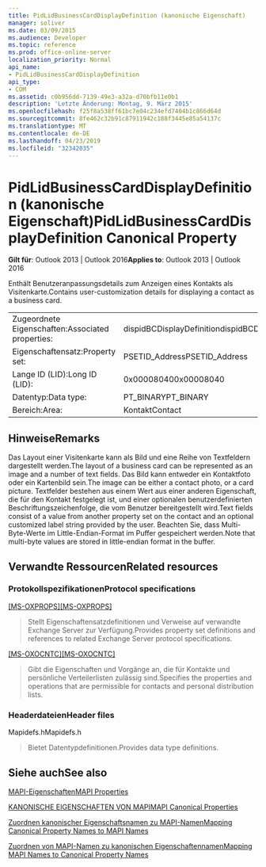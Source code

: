 ```yaml
---
title: PidLidBusinessCardDisplayDefinition (kanonische Eigenschaft)
manager: soliver
ms.date: 03/09/2015
ms.audience: Developer
ms.topic: reference
ms.prod: office-online-server
localization_priority: Normal
api_name:
- PidLidBusinessCardDisplayDefinition
api_type:
- COM
ms.assetid: c0b956dd-7139-49e3-a32a-d70bfb11e0b1
description: 'Letzte Änderung: Montag, 9. März 2015'
ms.openlocfilehash: f25f8a538ff61bc7e04c234efd7404b1c866d64d
ms.sourcegitcommit: 8fe462c32b91c87911942c188f3445e85a54137c
ms.translationtype: MT
ms.contentlocale: de-DE
ms.lasthandoff: 04/23/2019
ms.locfileid: "32342035"
---
```

# <a name="pidlidbusinesscarddisplaydefinition-canonical-property"></a><span data-ttu-id="de8f2-103">PidLidBusinessCardDisplayDefinition (kanonische Eigenschaft)</span><span class="sxs-lookup"><span data-stu-id="de8f2-103">PidLidBusinessCardDisplayDefinition Canonical Property</span></span>

  
  
<span data-ttu-id="de8f2-104">**Gilt für**: Outlook 2013 | Outlook 2016</span><span class="sxs-lookup"><span data-stu-id="de8f2-104">**Applies to**: Outlook 2013 | Outlook 2016</span></span> 
  
<span data-ttu-id="de8f2-105">Enthält Benutzeranpassungsdetails zum Anzeigen eines Kontakts als Visitenkarte.</span><span class="sxs-lookup"><span data-stu-id="de8f2-105">Contains user-customization details for displaying a contact as a business card.</span></span>
  
|||
|:-----|:-----|
|<span data-ttu-id="de8f2-106">Zugeordnete Eigenschaften:</span><span class="sxs-lookup"><span data-stu-id="de8f2-106">Associated properties:</span></span>  <br/> |<span data-ttu-id="de8f2-107">dispidBCDisplayDefinition</span><span class="sxs-lookup"><span data-stu-id="de8f2-107">dispidBCDisplayDefinition</span></span>  <br/> |
|<span data-ttu-id="de8f2-108">Eigenschaftensatz:</span><span class="sxs-lookup"><span data-stu-id="de8f2-108">Property set:</span></span>  <br/> |<span data-ttu-id="de8f2-109">PSETID_Address</span><span class="sxs-lookup"><span data-stu-id="de8f2-109">PSETID_Address</span></span>  <br/> |
|<span data-ttu-id="de8f2-110">Lange ID (LID):</span><span class="sxs-lookup"><span data-stu-id="de8f2-110">Long ID (LID):</span></span>  <br/> |<span data-ttu-id="de8f2-111">0x00008040</span><span class="sxs-lookup"><span data-stu-id="de8f2-111">0x00008040</span></span>  <br/> |
|<span data-ttu-id="de8f2-112">Datentyp:</span><span class="sxs-lookup"><span data-stu-id="de8f2-112">Data type:</span></span>  <br/> |<span data-ttu-id="de8f2-113">PT_BINARY</span><span class="sxs-lookup"><span data-stu-id="de8f2-113">PT_BINARY</span></span>  <br/> |
|<span data-ttu-id="de8f2-114">Bereich:</span><span class="sxs-lookup"><span data-stu-id="de8f2-114">Area:</span></span>  <br/> |<span data-ttu-id="de8f2-115">Kontakt</span><span class="sxs-lookup"><span data-stu-id="de8f2-115">Contact</span></span>  <br/> |
   
## <a name="remarks"></a><span data-ttu-id="de8f2-116">Hinweise</span><span class="sxs-lookup"><span data-stu-id="de8f2-116">Remarks</span></span>

<span data-ttu-id="de8f2-117">Das Layout einer Visitenkarte kann als Bild und eine Reihe von Textfeldern dargestellt werden.</span><span class="sxs-lookup"><span data-stu-id="de8f2-117">The layout of a business card can be represented as an image and a number of text fields.</span></span> <span data-ttu-id="de8f2-118">Das Bild kann entweder ein Kontaktfoto oder ein Kartenbild sein.</span><span class="sxs-lookup"><span data-stu-id="de8f2-118">The image can be either a contact photo, or a card picture.</span></span> <span data-ttu-id="de8f2-119">Textfelder bestehen aus einem Wert aus einer anderen Eigenschaft, die für den Kontakt festgelegt ist, und einer optionalen benutzerdefinierten Beschriftungszeichenfolge, die vom Benutzer bereitgestellt wird.</span><span class="sxs-lookup"><span data-stu-id="de8f2-119">Text fields consist of a value from another property set on the contact and an optional customized label string provided by the user.</span></span> <span data-ttu-id="de8f2-120">Beachten Sie, dass Multi-Byte-Werte im Little-Endian-Format im Puffer gespeichert werden.</span><span class="sxs-lookup"><span data-stu-id="de8f2-120">Note that multi-byte values are stored in little-endian format in the buffer.</span></span>
  
## <a name="related-resources"></a><span data-ttu-id="de8f2-121">Verwandte Ressourcen</span><span class="sxs-lookup"><span data-stu-id="de8f2-121">Related resources</span></span>

### <a name="protocol-specifications"></a><span data-ttu-id="de8f2-122">Protokollspezifikationen</span><span class="sxs-lookup"><span data-stu-id="de8f2-122">Protocol specifications</span></span>

<span data-ttu-id="de8f2-123">[[MS-OXPROPS]](https://msdn.microsoft.com/library/f6ab1613-aefe-447d-a49c-18217230b148%28Office.15%29.aspx)</span><span class="sxs-lookup"><span data-stu-id="de8f2-123">[[MS-OXPROPS]](https://msdn.microsoft.com/library/f6ab1613-aefe-447d-a49c-18217230b148%28Office.15%29.aspx)</span></span>
  
> <span data-ttu-id="de8f2-124">Stellt Eigenschaftensatzdefinitionen und Verweise auf verwandte Exchange Server zur Verfügung.</span><span class="sxs-lookup"><span data-stu-id="de8f2-124">Provides property set definitions and references to related Exchange Server protocol specifications.</span></span>
    
<span data-ttu-id="de8f2-125">[[MS-OXOCNTC]](https://msdn.microsoft.com/library/9b636532-9150-4836-9635-9c9b756c9ccf%28Office.15%29.aspx)</span><span class="sxs-lookup"><span data-stu-id="de8f2-125">[[MS-OXOCNTC]](https://msdn.microsoft.com/library/9b636532-9150-4836-9635-9c9b756c9ccf%28Office.15%29.aspx)</span></span>
  
> <span data-ttu-id="de8f2-126">Gibt die Eigenschaften und Vorgänge an, die für Kontakte und persönliche Verteilerlisten zulässig sind.</span><span class="sxs-lookup"><span data-stu-id="de8f2-126">Specifies the properties and operations that are permissible for contacts and personal distribution lists.</span></span>
    
### <a name="header-files"></a><span data-ttu-id="de8f2-127">Headerdateien</span><span class="sxs-lookup"><span data-stu-id="de8f2-127">Header files</span></span>

<span data-ttu-id="de8f2-128">Mapidefs.h</span><span class="sxs-lookup"><span data-stu-id="de8f2-128">Mapidefs.h</span></span>
  
> <span data-ttu-id="de8f2-129">Bietet Datentypdefinitionen.</span><span class="sxs-lookup"><span data-stu-id="de8f2-129">Provides data type definitions.</span></span>
    
## <a name="see-also"></a><span data-ttu-id="de8f2-130">Siehe auch</span><span class="sxs-lookup"><span data-stu-id="de8f2-130">See also</span></span>



[<span data-ttu-id="de8f2-131">MAPI-Eigenschaften</span><span class="sxs-lookup"><span data-stu-id="de8f2-131">MAPI Properties</span></span>](mapi-properties.md)
  
[<span data-ttu-id="de8f2-132">KANONISCHE EIGENSCHAFTEN VON MAPI</span><span class="sxs-lookup"><span data-stu-id="de8f2-132">MAPI Canonical Properties</span></span>](mapi-canonical-properties.md)
  
[<span data-ttu-id="de8f2-133">Zuordnen kanonischer Eigenschaftsnamen zu MAPI-Namen</span><span class="sxs-lookup"><span data-stu-id="de8f2-133">Mapping Canonical Property Names to MAPI Names</span></span>](mapping-canonical-property-names-to-mapi-names.md)
  
[<span data-ttu-id="de8f2-134">Zuordnen von MAPI-Namen zu kanonischen Eigenschaftennamen</span><span class="sxs-lookup"><span data-stu-id="de8f2-134">Mapping MAPI Names to Canonical Property Names</span></span>](mapping-mapi-names-to-canonical-property-names.md)


